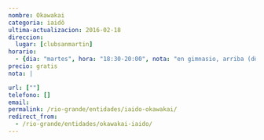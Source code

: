 ```yaml
---
nombre: Okawakai
categoria: iaidô
ultima-actualizacion: 2016-02-18
direccion: 
  lugar: [clubsanmartin]
horario: 
  - {dia: "martes", hora: "18:30-20:00", nota: "en gimnasio, arriba (dôjô de aikido)" }
precio: gratis
nota: | 

url: [""]
telefono: []
email: 
permalink: /rio-grande/entidades/iaido-okawakai/
redirect_from:
  - /rio-grande/entidades/okawakai-iaido/
---
```


